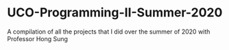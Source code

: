# UCO-Programming-II-Summer-2020
A compilation of all the projects that I did over the summer of 2020 with Professor Hong Sung
